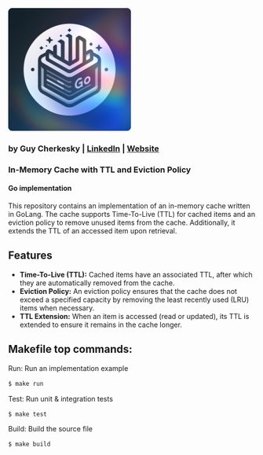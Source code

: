 <img src="https://raw.githubusercontent.com/cherkesky/inmemcache/master/logo.png" height="250" width="250">


### by Guy Cherkesky | [LinkedIn](http://linkedin.com/in/cherkesky) | [Website](http://cherkesky.com)

### In-Memory Cache with TTL and Eviction Policy
#### Go implementation

This repository contains an implementation of an in-memory cache written in GoLang. The cache supports Time-To-Live (TTL) for cached items and an eviction policy to remove unused items from the cache. Additionally, it extends the TTL of an accessed item upon retrieval.

## Features

- **Time-To-Live (TTL):** Cached items have an associated TTL, after which they are automatically removed from the cache.
- **Eviction Policy:** An eviction policy ensures that the cache does not exceed a specified capacity by removing the least recently used (LRU) items when necessary.
- **TTL Extension:** When an item is accessed (read or updated), its TTL is extended to ensure it remains in the cache longer.

## Makefile top commands:

Run:
Run an implementation example  
```bash
$ make run
```

Test:
Run unit & integration tests
```bash
$ make test
```

Build:
Build the source file 
```bash
$ make build
```


